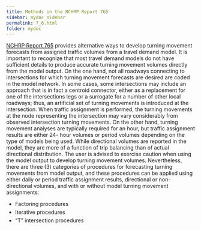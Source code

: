 ```yaml
---
title: Methods in the NCHRP Report 765
sidebar: mydoc_sidebar
permalink: 7_6.html
folder: mydoc
---
```


<style>
  div{text-align: justify;}
</style>

<a href="https://nap.nationalacademies.org/catalog/22366/analytical-travel-forecasting-approaches-for-project-level-planning-and-design" target="_blank">NCHRP Report 765</a> provides alternative ways to develop turning movement forecasts from assigned traffic volumes from a travel demand model. It is important to recognize that most travel demand models do not have sufficient details to produce accurate turning movement volumes directly from the model output. On the one hand, not all roadways connecting to intersections for which turning movement forecasts are desired are coded in the model network. In some cases, some intersections may include an approach that is in fact a centroid connector, either as a replacement for one of the intersections legs or a surrogate for a number of other local roadways; thus, an artificial set of turning movements is introduced at the intersection. When traffic assignment is performed, the turning movements at the node representing the intersection may vary considerably from observed intersection turning movements. On the other hand, turning movement analyses are typically required for an hour, but traffic assignment results are either 24- hour volumes or period volumes depending on the type of models being used. While directional volumes are reported in the model, they are more of a function of trip balancing than of actual directional distribution. The user is advised to exercise caution when using the model output to develop turning movement volumes. Nevertheless, there are three (3) categories of procedures for forecasting turning movements from model output, and these procedures can be applied using either daily or period traffic assignment results, directional or non-directional volumes, and with or without model turning movement assignments:
<ul>
<li style="margin:0.3rem 0">Factoring procedures</li>
<li style="margin:0.3rem 0">Iterative procedures</li>
<li style="margin:0.3rem 0">“T” intersection procedures</li>
</ul>




